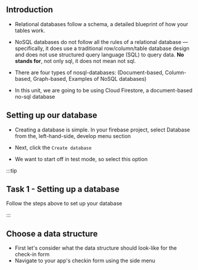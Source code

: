 
## Introduction

- Relational databases follow a schema, a detailed blueprint of how your tables work.

- NoSQL databases do not follow all the rules of a relational database —specifically, it does use a traditional row/column/table database design and does not use structured query language (SQL) to query data. **No stands for**, not only sql, it does not mean not sql. 

- There are four types of nosql-databases: (Document-based, Column-based, Graph-based, Examples of NoSQL databases)

- In this unit, we are going to be using  Cloud Firestore, a document-based no-sql database

## Setting up our database 

- Creating a database is simple. In your firebase project, select Database from the, left-hand-side, develop menu section

- Next, click the `Create database`

- We want to start off in test mode, so select this option


:::tip 

## Task 1 - Setting up a database

Follow the steps above to set up your database

:::


## Choose a data structure

- First let's consider what the data structure should look-like for the check-in form 
- Navigate to your app's checkin form using the side menu